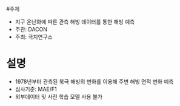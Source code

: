 #주제 
- 지구 온난화에 따른 관측 해빙 데이터를 통한 해빙 예측
- 주관: DACON
- 주최: 극지연구소

# 설명
- 1978년부터 관측된 북극 해빙의 변화를 이용해 주변 해빙 면적 변화 예측
- 심사기준: MAE/F1
- 외부데이터 및 사전 학습 모델 사용 불가
